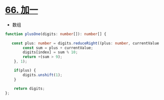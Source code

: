 
# [66. 加一](https://leetcode.cn/problems/plus-one/)

- 数组

```typescript
function plusOne(digits: number[]): number[] {
    
   const plus: number = digits.reduceRight((plus: number, currentValue: number, index: number,) => {
        const sum = plus + currentValue;
        digits[index] = sum % 10;
        return +(sum > 9);
    }, 1);

    if(plus) {
        digits.unshift(1);
    }

    return digits;
};
```
